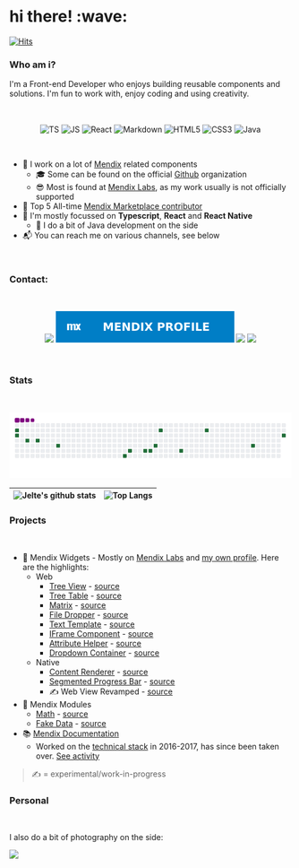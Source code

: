 <h1>hi there! :wave:</h1> 

[![Hits](https://hits.sh/github.com/jeltemx/hits.svg?style=for-the-badge&label=Profile%20visits&extraCount=1000&logo=github)](https://hits.sh/github.com/jeltemx/hits/)

<h3>Who am i?</h3>

I'm a Front-end Developer who enjoys building reusable components and solutions. I'm fun to work with, enjoy coding and using creativity.

<br />

<p align="center">
  <img align="center" alt="TS" src="https://img.shields.io/badge/typescript-%23007ACC.svg?style=for-the-badge&logo=typescript&logoColor=white">
  <img align="center" alt="JS" src="https://img.shields.io/badge/javascript-%23323330.svg?style=for-the-badge&logo=javascript&logoColor=%23F7DF1E">
  <img align="center" alt="React" src="https://img.shields.io/badge/react-%23282c34.svg?style=for-the-badge&logo=react&logoColor=61dafb">
  <img align="center" alt="Markdown" src="https://img.shields.io/badge/markdown-%23000000.svg?style=for-the-badge&logo=markdown&logoColor=white">
  <img align="center" alt="HTML5" src="https://img.shields.io/badge/html5-%23E34F26.svg?style=for-the-badge&logo=html5&logoColor=white">
  <img align="center" alt="CSS3" src="https://img.shields.io/badge/css3-%231572B6.svg?style=for-the-badge&logo=css3&logoColor=white">
  <img align="center" alt="Java" src="https://img.shields.io/badge/java-%23ED8B00.svg?style=for-the-badge&logo=java&logoColor=white">
</p>

<br />

- 💪 I work on a lot of [Mendix](https://mendix.com) related components
  - 🎓 Some can be found on the official [Github](https://github.com/mendix) organization
  - 😎 Most is found at [Mendix Labs](https://github.com/mendixlabs), as my work usually is not officially supported
- 🥇 Top 5 All-time [Mendix Marketplace contributor](https://developer.mendixcloud.com/link/leaderboards)
- 📙 I'm mostly focussed on **Typescript**, **React** and **React Native**
  - 🔬 I do a bit of Java development on the side
- 📬 You can reach me on various channels, see below

<br />

<h3>Contact:</h3>
<br />
<p align="center">
  <a href="https://www.linkedin.com/in/jeltelagendijk" target="_blank"><img src="https://img.shields.io/badge/-LinkedIn-%230077B5?style=for-the-badge&logo=linkedin&logoColor=white" target="_blank"></a>
  <a href="https://developer.mendixcloud.com/link/profile/overview/24785" target="_blank"><img src="https://raw.githubusercontent.com/JelteMX/jeltemx/master/dist/mendix_profile-blue.svg" target="_blank"></a>
  <a href="https://github.com/JelteMX" target="_blank"><img src="https://img.shields.io/github/followers/JelteMX?style=for-the-badge&logo=github&logoColor=white" target="_blank"></a>
  <a href="https://mendixcommunity.slack.com/team/UKT28S63G
" target="_blank"><img src="https://img.shields.io/badge/Slack-4A154B?style=for-the-badge&logo=slack&logoColor=white" target="_blank"></a>
</p>
<br />

<h3>Stats</h3>
<br />
<center>

![contributions](https://raw.githubusercontent.com/JelteMX/jeltemx/output/github-contribution-grid-snake.gif)

</center>

![Jelte's github stats](https://github-readme-stats.vercel.app/api?username=jeltemx&show_icons=true&theme=vue-dark)|![Top Langs](https://github-readme-stats.vercel.app/api/top-langs/?username=jeltemx&theme=vue-dark&layout=compact)
-|-

<h3>Projects</h3>
<br />

- 🧩 Mendix Widgets - Mostly on [Mendix Labs](https://github.com/mendixlabs) and [my own profile](https://github.com/JelteMX?tab=repositories&type=source). Here are the highlights:
  - Web
    - [Tree View](https://marketplace.mendix.com/link/component/112707) - [source](https://github.com/mendixlabs/mendix-tree-view)
    - [Tree Table](https://marketplace.mendix.com/link/component/111095) - [source](https://github.com/mendixlabs/mendix-tree-table)
    - [Matrix](https://marketplace.mendix.com/link/component/112555) - [source](https://github.com/mendixlabs/mendix-dynamic-table)
    - [File Dropper](https://marketplace.mendix.com/link/component/111497) - [source](https://github.com/mendixlabs/mendix-file-dropper)
    - [Text Template](https://marketplace.mendix.com/link/component/114696) - [source](https://github.com/mendixlabs/mendix-text-template)
    - [IFrame Component](https://marketplace.mendix.com/link/component/117308) - [source](https://github.com/mendixlabs/mendix-iframe-component)
    - [Attribute Helper](https://marketplace.mendix.com/link/component/111554) - [source](https://github.com/mendixlabs/mendix-attribute-helper-widget)
    - [Dropdown Container](https://marketplace.mendix.com/link/component/111568) - [source](https://github.com/mendixlabs/mendix-dropdown-container)
  - Native
    - [Content Renderer](https://marketplace.mendix.com/link/component/119620) - [source](https://github.com/JelteMX/mendix-native-content-renderer)
    - [Segmented Progress Bar](https://marketplace.mendix.com/link/component/119688) - [source](https://github.com/JelteMX/mendix-native-segmented-progressbar)
    - ✍️ Web View Revamped - [source](https://github.com/JelteMX/mendix-native-webview-revamped)
- 💾 Mendix Modules
  - [Math](https://marketplace.mendix.com/link/component/112522) - [source](https://github.com/mendixlabs/mendix-math-module)
  - [Fake Data](https://marketplace.mendix.com/link/component/112021) - [source](https://github.com/mendixlabs/mendix-fake-data-module)
- 📚 [Mendix Documentation](https://docs.mendix.com)
  - Worked on the [technical stack](https://github.com/mendix/docs) in 2016-2017, has since been taken over. [See activity](https://github.com/mendix/docs/search?q=committer%3AJelteMX&type=commits)

> ✍️ = experimental/work-in-progress

<h3>Personal</h3>
<br />

I also do a bit of photography on the side:

  <a href="https://instagram.com/j3lte" target="_blank"><img src="https://img.shields.io/badge/-Instagram-%23E4405F?style=for-the-badge&logo=instagram&logoColor=white" target="_blank"></a>
